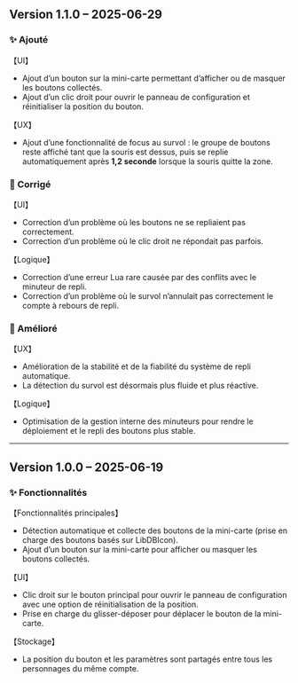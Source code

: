 ## Version 1.1.0 – 2025-06-29

### ✨ Ajouté
【UI】
- Ajout d’un bouton sur la mini-carte permettant d’afficher ou de masquer les boutons collectés.
- Ajout d’un clic droit pour ouvrir le panneau de configuration et réinitialiser la position du bouton.

【UX】
- Ajout d’une fonctionnalité de focus au survol : le groupe de boutons reste affiché tant que la souris est dessus, puis se replie automatiquement après **1,2 seconde** lorsque la souris quitte la zone.

### 🐞 Corrigé
【UI】
- Correction d’un problème où les boutons ne se repliaient pas correctement.
- Correction d’un problème où le clic droit ne répondait pas parfois.

【Logique】
- Correction d’une erreur Lua rare causée par des conflits avec le minuteur de repli.
- Correction d’un problème où le survol n’annulait pas correctement le compte à rebours de repli.

### 🔧 Amélioré
【UX】
- Amélioration de la stabilité et de la fiabilité du système de repli automatique.
- La détection du survol est désormais plus fluide et plus réactive.

【Logique】
- Optimisation de la gestion interne des minuteurs pour rendre le déploiement et le repli des boutons plus stable.

---

## Version 1.0.0 – 2025-06-19

### ✨ Fonctionnalités
【Fonctionnalités principales】
- Détection automatique et collecte des boutons de la mini-carte (prise en charge des boutons basés sur LibDBIcon).
- Ajout d’un bouton sur la mini-carte pour afficher ou masquer les boutons collectés.

【UI】
- Clic droit sur le bouton principal pour ouvrir le panneau de configuration avec une option de réinitialisation de la position.
- Prise en charge du glisser-déposer pour déplacer le bouton de la mini-carte.

【Stockage】
- La position du bouton et les paramètres sont partagés entre tous les personnages du même compte.
